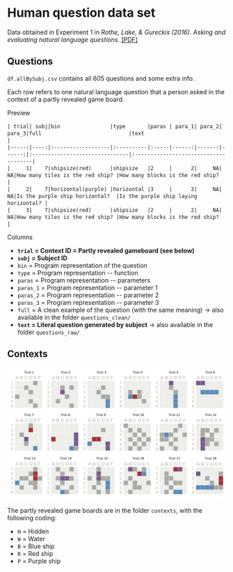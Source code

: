 
# Human question data set

Data obtained in Experiment 1 in _Rothe, Lake, & Gureckis (2016). Asking and evaluating natural language questions._ [[PDF]](https://mindmodeling.org/cogsci2016/papers/0357/paper0357.pdf)

## Questions

`df.allBySubj.csv` contains all 605 questions and some extra info.

Each row refers to one natural language question that a person asked in the context of a partly revealed game board.


Preview

```{r}
| trial| subj|bin                |type       |paras | para_1| para_2| para_3|full                            |text                                  |
|-----:|----:|:------------------|:----------|:-----|------:|------:|------:|:-------------------------------|:-------------------------------------|
|     1|    7|shipsize(red)      |shipsize   |2     |      2|     NA|     NA|How many tiles is the red ship? |How many blocks is the red ship?      |
|     2|    7|horizontal(purple) |horizontal |3     |      3|     NA|     NA|Is the purple ship horizontal?  |Is the purple ship laying horizontal? |
|     3|    7|shipsize(red)      |shipsize   |2     |      2|     NA|     NA|How many tiles is the red ship? |How many blocks is the red ship?      |
```


Columns

- **`trial` = Context ID = Partly revealed gameboard (see below)**
- **`subj` = Subject ID**
- `bin` = Program representation of the question
- `type` = Program representation -- function
- `paras` = Program representation -- parameters
- `paras_1` = Program representation -- parameter 1
- `paras_2` = Program representation -- parameter 2
- `paras_3` = Program representation -- parameter 3
- `full` = A clean example of the question (with the same meaning) → also available in the folder `questions_clean/`
- **`text` = Literal question generated by subject** → also available in the folder `questions_raw/`



## Contexts

![Context 1-18](trials-ai-6x3.png)

The partly revealed game boards are in the folder `contexts`, with the following coding:

- `H` = Hidden
- `W` = Water
- `B` = Blue ship
- `R` = Red ship
- `P` = Purple ship

